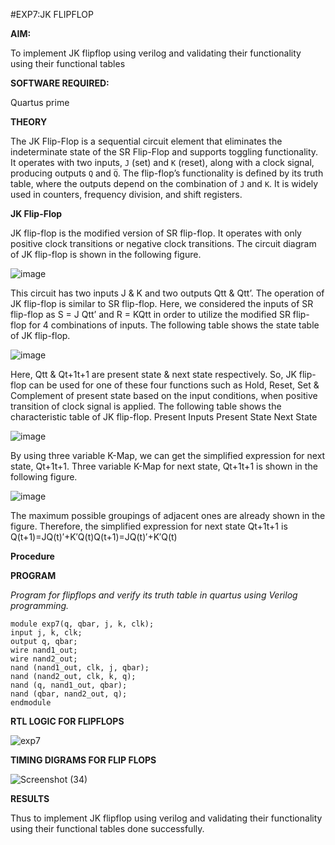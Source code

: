 #EXP7:JK FLIPFLOP

**AIM:** 

To implement  JK flipflop using verilog and validating their functionality using their functional tables

**SOFTWARE REQUIRED:**

Quartus prime

**THEORY**

The JK Flip-Flop is a sequential circuit element that eliminates the indeterminate state of the SR Flip-Flop and supports toggling functionality. It operates with two inputs, `J` (set) and `K` (reset), along with a clock signal, producing outputs `Q` and `Q̅`. The flip-flop’s functionality is defined by its truth table, where the outputs depend on the combination of `J` and `K`. It is widely used in counters, frequency division, and shift registers.

**JK Flip-Flop**

JK flip-flop is the modified version of SR flip-flop. It operates with only positive clock transitions or negative clock transitions. The circuit diagram of JK flip-flop is shown in the following figure.

![image](https://github.com/naavaneetha/JKFLIPFLOP-USING-IF-ELSE/assets/154305477/a649c30b-232b-4558-b188-fd6c09845180)


This circuit has two inputs J & K and two outputs Qtt & Qtt’. The operation of JK flip-flop is similar to SR flip-flop. Here, we considered the inputs of SR flip-flop as S = J Qtt’ and R = KQtt in order to utilize the modified SR flip-flop for 4 combinations of inputs. The following table shows the state table of JK flip-flop.

![image](https://github.com/naavaneetha/JKFLIPFLOP-USING-IF-ELSE/assets/154305477/c4360742-e8a8-4937-b089-c46c0433f9a3)

 
Here, Qtt & Qt+1t+1 are present state & next state respectively. So, JK flip-flop can be used for one of these four functions such as Hold, Reset, Set & Complement of present state based on the input conditions, when positive transition of clock signal is applied. The following table shows the characteristic table of JK flip-flop. Present Inputs Present State Next State
 
![image](https://github.com/naavaneetha/JKFLIPFLOP-USING-IF-ELSE/assets/154305477/6c275261-a6d5-4c37-a3a7-1e88ca11c4cd)

By using three variable K-Map, we can get the simplified expression for next state, Qt+1t+1. Three variable K-Map for next state, Qt+1t+1 is shown in the following figure.
 
![image](https://github.com/naavaneetha/JKFLIPFLOP-USING-IF-ELSE/assets/154305477/5174f41b-0ce0-4329-a372-6d1943ea6673)

The maximum possible groupings of adjacent ones are already shown in the figure. Therefore, the simplified expression for next state Qt+1t+1 is Q(t+1)=JQ(t)′+K′Q(t)Q(t+1)=JQ(t)′+K′Q(t)

**Procedure**



**PROGRAM**

*Program for flipflops and verify its truth table in quartus using Verilog programming.*

```
module exp7(q, qbar, j, k, clk);
input j, k, clk; 
output q, qbar;
wire nand1_out;
wire nand2_out;
nand (nand1_out, clk, j, qbar); 
nand (nand2_out, clk, k, q); 
nand (q, nand1_out, qbar);
nand (qbar, nand2_out, q);
endmodule 
```

**RTL LOGIC FOR FLIPFLOPS**

![exp7](https://github.com/user-attachments/assets/4509ea0d-e7e2-439c-b0fb-6048e3e89a08)

**TIMING DIGRAMS FOR FLIP FLOPS**

![Screenshot (34)](https://github.com/user-attachments/assets/c30a90c1-1986-44a4-b42b-80fd77c553fa)

**RESULTS**

Thus to implement JK flipflop using verilog and validating their functionality using their functional tables done successfully.
